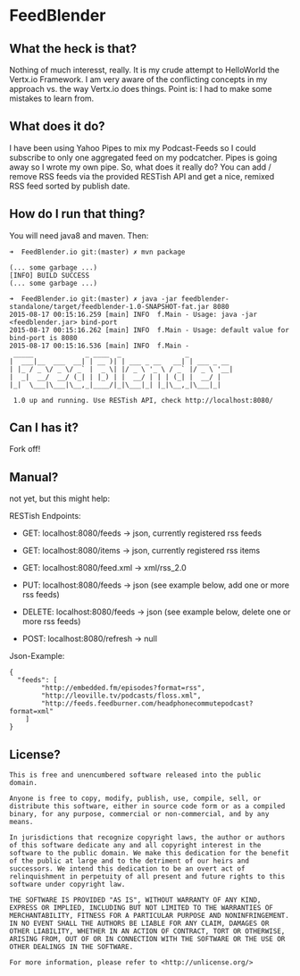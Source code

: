 # FeedBlender

## What the heck is that?
 Nothing of much interesst, really. It is my crude attempt to HelloWorld the Vertx.io Framework. I am very aware
 of the conflicting concepts in my approach vs. the way Vertx.io does things. Point is: I had to make some
 mistakes to learn from.

## What does it do?
 I have been using Yahoo Pipes to mix my Podcast-Feeds so I could subscribe to only one aggregated feed on my podcatcher.
 Pipes is going away so I wrote my own pipe. So, what does it really do? You can add / remove RSS feeds via the provided
 RESTish API and get a nice, remixed RSS feed sorted by publish date.

## How do I run that thing?

You will need java8 and maven. Then:

```
➜  FeedBlender.io git:(master) ✗ mvn package

(... some garbage ...)
[INFO] BUILD SUCCESS
(... some garbage ...)

➜  FeedBlender.io git:(master) ✗ java -jar feedblender-standalone/target/feedblender-1.0-SNAPSHOT-fat.jar 8080
2015-08-17 00:15:16.259 [main] INFO  f.Main - Usage: java -jar <feedblender.jar> bind-port
2015-08-17 00:15:16.262 [main] INFO  f.Main - Usage: default value for bind-port is 8080
2015-08-17 00:15:16.536 [main] INFO  f.Main -
 _____             _ ____  _                _
|  ___|__  ___  __| | __ )| | ___ _ __   __| | ___ _ __
| |_ / _ \/ _ \/ _` |  _ \| |/ _ \ '_ \ / _` |/ _ \ '__|
|  _|  __/  __/ (_| | |_) | |  __/ | | | (_| |  __/ |
|_|  \___|\___|\__,_|____/|_|\___|_| |_|\__,_|\___|_|

 1.0 up and running. Use RESTish API, check http://localhost:8080/
```

## Can I has it?
Fork off!

## Manual?
not yet, but this might help:

RESTish Endpoints:

* GET:    localhost:8080/feeds    -> json, currently registered rss feeds
* GET:    localhost:8080/items    -> json, currently registered rss items
* GET:    localhost:8080/feed.xml -> xml/rss_2.0

* PUT:    localhost:8080/feeds    -> json (see example below, add one or more rss feeds)
* DELETE: localhost:8080/feeds    -> json (see example below, delete one or more rss feeds)

* POST:   localhost:8080/refresh  -> null

Json-Example:
```
{
  "feeds": [
		"http://embedded.fm/episodes?format=rss",
		"http://leoville.tv/podcasts/floss.xml",
		"http://feeds.feedburner.com/headphonecommutepodcast?format=xml"
	]
}
```


## License?

```
This is free and unencumbered software released into the public domain.

Anyone is free to copy, modify, publish, use, compile, sell, or
distribute this software, either in source code form or as a compiled
binary, for any purpose, commercial or non-commercial, and by any
means.

In jurisdictions that recognize copyright laws, the author or authors
of this software dedicate any and all copyright interest in the
software to the public domain. We make this dedication for the benefit
of the public at large and to the detriment of our heirs and
successors. We intend this dedication to be an overt act of
relinquishment in perpetuity of all present and future rights to this
software under copyright law.

THE SOFTWARE IS PROVIDED "AS IS", WITHOUT WARRANTY OF ANY KIND,
EXPRESS OR IMPLIED, INCLUDING BUT NOT LIMITED TO THE WARRANTIES OF
MERCHANTABILITY, FITNESS FOR A PARTICULAR PURPOSE AND NONINFRINGEMENT.
IN NO EVENT SHALL THE AUTHORS BE LIABLE FOR ANY CLAIM, DAMAGES OR
OTHER LIABILITY, WHETHER IN AN ACTION OF CONTRACT, TORT OR OTHERWISE,
ARISING FROM, OUT OF OR IN CONNECTION WITH THE SOFTWARE OR THE USE OR
OTHER DEALINGS IN THE SOFTWARE.

For more information, please refer to <http://unlicense.org/>
```
